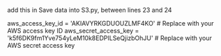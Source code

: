 add this in Save data into S3.py, between lines 23 and 24

   aws_access_key_id = 'AKIAVYRKGDUOUZLMF4KO'  # Replace with your AWS access key ID
   aws_secret_access_key = 'k5f6DK9fm1Yve754yLeM10k8EDPILSeQjizbOhJU'  # Replace with your AWS secret access key
